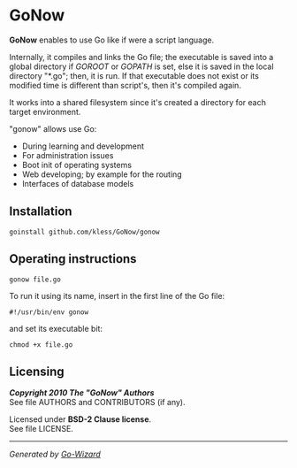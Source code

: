 GoNow
=====

**GoNow** enables to use Go like if were a script language.

Internally, it compiles and links the Go file; the executable is saved into a
global directory if *GOROOT* or *GOPATH* is set, else it is saved in the local
directory "*.go"; then, it is run. If that executable does not exist or
its modified time is different than script's, then it's compiled again.

It works into a shared filesystem since it's created a directory for each target
environment.

"gonow" allows use Go:

+ During learning and development
+ For administration issues
+ Boot init of operating systems
+ Web developing; by example for the routing
+ Interfaces of database models


## Installation

	goinstall github.com/kless/GoNow/gonow


## Operating instructions

	gonow file.go

To run it using its name, insert in the first line of the Go file:

	#!/usr/bin/env gonow

and set its executable bit:

	chmod +x file.go


## Licensing

***Copyright 2010  The "GoNow" Authors***  
See file AUTHORS and CONTRIBUTORS (if any).

Licensed under **BSD-2 Clause license**.  
See file LICENSE.


* * *
*Generated by [Go-Wizard](http://github.com/kless/Go-Wizard)*

